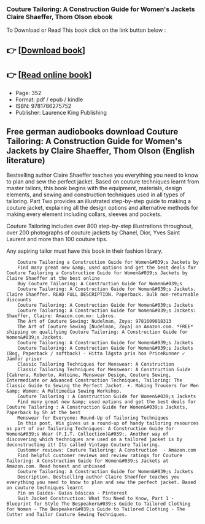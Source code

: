 ### Couture Tailoring: A Construction Guide for Women's Jackets Claire Shaeffer, Thom Olson ebook

To Download or Read This book click on the link button below :

## 👉  [**[Download book](http://filesbooks.info/download.php?group=book&from=github.com&id=588466&lnk=1061 "Download book")**]

## 👉  [**[Read online book](http://filesbooks.info/download.php?group=book&from=github.com&id=588466&lnk=1061 "Read online book")**]


* Page: 352
* Format: pdf / epub / kindle
* ISBN: 9781786275752
* Publisher: Laurence King Publishing



## Free german audiobooks download Couture Tailoring: A Construction Guide for Women's Jackets  by Claire Shaeffer, Thom Olson (English literature)



Bestselling author Claire Shaeffer teaches you everything you need to know to plan and sew the perfect jacket. Based on couture techniques learnt from master tailors, this book begins with the equipment, materials, design elements, and sewing and construction techniques used in all types of tailoring. Part Two provides an illustrated step-by-step guide to making a couture jacket, explaining all the design options and alternative methods for making every element including collars, sleeves and pockets.

Couture Tailoring includes over 800 step-by-step illustrations throughout, over 200 photographs of couture jackets by Chanel, Dior, Yves Saint Laurent and more than 100 couture tips.

 Any aspiring tailor must have this book in their fashion library.


        Couture Tailoring a Construction Guide for Women&#039;s Jackets by
        Find many great new &amp; used options and get the best deals for Couture Tailoring a Construction Guide for Women&#039;s Jackets by Claire Shaeffer at the best online 
        Buy Couture Tailoring: A Construction Guide for Women&#039;s
        Couture Tailoring: A Construction Guide for Women&#039;s Jackets. Claire Shaeffer. READ FULL DESCRIPTION. Paperback. Bulk non-returnable discounts 
        Couture Tailoring: A Construction Guide for Women&#039;s Jackets
        Couture Tailoring: A Construction Guide for Women&#039;s Jackets: Shaeffer, Claire: Amazon.com.mx: Libros.
        The Art of Couture Sewing: Nudelman, Zoya: 9781609018313
        The Art of Couture Sewing [Nudelman, Zoya] on Amazon.com. *FREE* shipping on qualifying Couture Tailoring: A Construction Guide for Women&#039;s Jackets.
        Couture Tailoring: A Construction Guide for Women&#039;s Jackets
        Couture Tailoring: A Construction Guide for Women&#039;s Jackets (Bog, Paperback / softback) - Hitta lägsta pris hos PriceRunner ✓ Jämför priser 
        Classic Tailoring Techniques for Menswear: A Construction
        Classic Tailoring Techniques for Menswear: A Construction Guide [Cabrera, Roberto, Antoine, Menswear Design, Couture Sewing, Intermediate or Advanced Construction Techniques, Tailoring: The Classic Guide to Sewing the Perfect Jacket. +. Making Trousers for Men &amp; Women: A Multimedia Sewing Workshop.
        Couture Tailoring : A Construction Guide for Women&#039;s Jackets
        Find many great new &amp; used options and get the best deals for Couture Tailoring : A Construction Guide for Women&#039;s Jackets, Paperback by Sh at the best 
        Menswear for Everyone: Round-Up of Tailoring Techniques
        In this post, Wis gives us a round-up of handy tailoring resources as part of our Tailoring Techniques: A Construction Guide for Women&#039;s Wear (F.I.T. Collection)&#039;. Another way of discovering which techniques are used on a tailored jacket is by deconstructing it! Its called Vintage Couture Tailoring.
        Customer reviews: Couture Tailoring: A Construction  - Amazon.com
        Find helpful customer reviews and review ratings for Couture Tailoring: A Construction Guide for Women&#039;s Jackets at Amazon.com. Read honest and unbiased 
        Couture Tailoring: A Construction Guide for Women&#039;s Jackets
        Description. Bestselling author Claire Shaeffer teaches you everything you need to know to plan and sew the perfect jacket. Based on couture techniques learnt 
        Pin on Guides- Guías básicas - Pinterest
        Suit Jacket Construction: What You Need to Know, Part 1 - Blueprint for Style The Bespeaker&#039;s Guide to Tailored Clothing for Women - The Bespeaker&#039;s Guide to Tailored Clothing - The Cutter and Tailor Couture Sewing Techniques.
    




